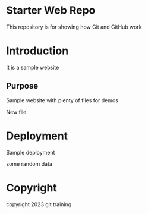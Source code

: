 # Starter Web Repo

This repository is for showing how Git and GitHub work

# Introduction
It is a sample website

## Purpose

Sample website with plenty of files for demos

New file

# Deployment
Sample deployment

some random data
# Copyright
copyright 2023 git training

